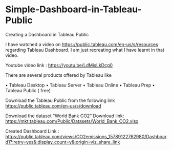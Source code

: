 # Simple-Dashboard-in-Tableau-Public
Creating a Dashboard in Tableau Public 

I have watched a video on https://public.tableau.com/en-us/s/resources regarding Tableau Dashboard. I am just recreating what I have learnt in that video.

Youtube video link : https://youtu.be/LdMisLkDcg0

There are several products offered by Tableau like 

•	Tableau Desktop
•	Tableau Server
•	Tableau Online
•	Tableau Prep
•	Tableau Public ( free) 

Download the Tableau Public from the following link
https://public.tableau.com/en-us/s/download

Download the dataset “World Bank CO2”
Download link: https://mkt.tableau.com/Public/Datasets/World_Bank_CO2.xlsx


Created Dashboard Link : https://public.tableau.com/views/CO2emissions_15789122762980/Dashboard1?:retry=yes&:display_count=y&:origin=viz_share_link


